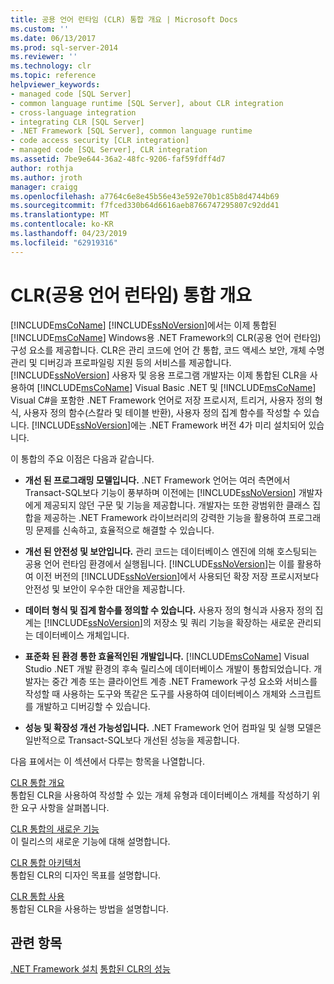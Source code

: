 ```yaml
---
title: 공용 언어 런타임 (CLR) 통합 개요 | Microsoft Docs
ms.custom: ''
ms.date: 06/13/2017
ms.prod: sql-server-2014
ms.reviewer: ''
ms.technology: clr
ms.topic: reference
helpviewer_keywords:
- managed code [SQL Server]
- common language runtime [SQL Server], about CLR integration
- cross-language integration
- integrating CLR [SQL Server]
- .NET Framework [SQL Server], common language runtime
- code access security [CLR integration]
- managed code [SQL Server], CLR integration
ms.assetid: 7be9e644-36a2-48fc-9206-faf59fdff4d7
author: rothja
ms.author: jroth
manager: craigg
ms.openlocfilehash: a7764c6e8e45b56e43e592e70b1c85b8d4744b69
ms.sourcegitcommit: f7fced330b64d6616aeb8766747295807c92dd41
ms.translationtype: MT
ms.contentlocale: ko-KR
ms.lasthandoff: 04/23/2019
ms.locfileid: "62919316"
---
```

# <a name="common-language-runtime-clr-integration-overview"></a>CLR(공용 언어 런타임) 통합 개요
  [!INCLUDE[msCoName](../../../includes/msconame-md.md)] [!INCLUDE[ssNoVersion](../../../includes/ssnoversion-md.md)]에서는 이제 통합된 [!INCLUDE[msCoName](../../../includes/msconame-md.md)] Windows용 .NET Framework의 CLR(공용 언어 런타임) 구성 요소를 제공합니다. CLR은 관리 코드에 언어 간 통합, 코드 액세스 보안, 개체 수명 관리 및 디버깅과 프로파일링 지원 등의 서비스를 제공합니다. [!INCLUDE[ssNoVersion](../../../includes/ssnoversion-md.md)] 사용자 및 응용 프로그램 개발자는 이제 통합된 CLR을 사용하여 [!INCLUDE[msCoName](../../../includes/msconame-md.md)] Visual Basic .NET 및 [!INCLUDE[msCoName](../../../includes/msconame-md.md)] Visual C#을 포함한 .NET Framework 언어로 저장 프로시저, 트리거, 사용자 정의 형식, 사용자 정의 함수(스칼라 및 테이블 반환), 사용자 정의 집계 함수를 작성할 수 있습니다. [!INCLUDE[ssNoVersion](../../../includes/ssnoversion-md.md)]에는 .NET Framework 버전 4가 미리 설치되어 있습니다.  
  
 이 통합의 주요 이점은 다음과 같습니다.  
  
-   **개선 된 프로그래밍 모델입니다.** .NET Framework 언어는 여러 측면에서 Transact-SQL보다 기능이 풍부하며 이전에는 [!INCLUDE[ssNoVersion](../../../includes/ssnoversion-md.md)] 개발자에게 제공되지 않던 구문 및 기능을 제공합니다. 개발자는 또한 광범위한 클래스 집합을 제공하는 .NET Framework 라이브러리의 강력한 기능을 활용하여 프로그래밍 문제를 신속하고, 효율적으로 해결할 수 있습니다.  
  
-   **개선 된 안전성 및 보안입니다.** 관리 코드는 데이터베이스 엔진에 의해 호스팅되는 공용 언어 런타임 환경에서 실행됩니다. [!INCLUDE[ssNoVersion](../../../includes/ssnoversion-md.md)]는 이를 활용하여 이전 버전의 [!INCLUDE[ssNoVersion](../../../includes/ssnoversion-md.md)]에서 사용되던 확장 저장 프로시저보다 안전성 및 보안이 우수한 대안을 제공합니다.  
  
-   **데이터 형식 및 집계 함수를 정의할 수 있습니다.** 사용자 정의 형식과 사용자 정의 집계는 [!INCLUDE[ssNoVersion](../../../includes/ssnoversion-md.md)]의 저장소 및 쿼리 기능을 확장하는 새로운 관리되는 데이터베이스 개체입니다.  
  
-   **표준화 된 환경 통한 효율적인된 개발입니다.** [!INCLUDE[msCoName](../../../includes/msconame-md.md)] Visual Studio .NET 개발 환경의 후속 릴리스에 데이터베이스 개발이 통합되었습니다. 개발자는 중간 계층 또는 클라이언트 계층 .NET Framework 구성 요소와 서비스를 작성할 때 사용하는 도구와 똑같은 도구를 사용하여 데이터베이스 개체와 스크립트를 개발하고 디버깅할 수 있습니다.  
  
-   **성능 및 확장성 개선 가능성입니다.** .NET Framework 언어 컴파일 및 실행 모델은 일반적으로 Transact-SQL보다 개선된 성능을 제공합니다.  
  
 다음 표에서는 이 섹션에서 다루는 항목을 나열합니다.  
  
 [CLR 통합 개요](clr-integration-overview.md)  
 통합된 CLR을 사용하여 작성할 수 있는 개체 유형과 데이터베이스 개체를 작성하기 위한 요구 사항을 살펴봅니다.  
  
 [CLR 통합의 새로운 기능](clr-integration-what-s-new.md)  
 이 릴리스의 새로운 기능에 대해 설명합니다.  
  
 [CLR 통합 아키텍처](../../database-engine/dev-guide/architecture-of-clr-integration.md)  
 통합된 CLR의 디자인 목표를 설명합니다.  
  
 [CLR 통합 사용](clr-integration-enabling.md)  
 통합된 CLR을 사용하는 방법을 설명합니다.  
  
## <a name="see-also"></a>관련 항목  
 [.NET Framework 설치](https://technet.microsoft.com/library/ms166014\(v=SQL.105\).aspx)   
 [통합된 CLR의 성능](clr-integration-architecture-performance.md)  
  
  
